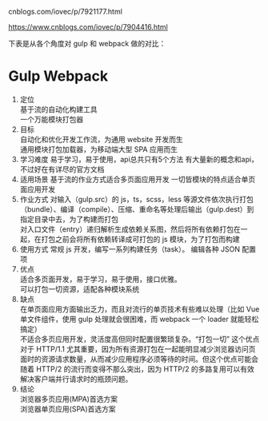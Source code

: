 cnblogs.com/iovec/p/7921177.html

https://www.cnblogs.com/iovec/p/7904416.html

下表是从各个角度对 gulp 和 webpack 做的对比：

# Gulp	                      Webpack
1. 定位	
  基于流的自动化构建工具	
                              一个万能模块打包器
2. 目标	
  自动化和优化开发工作流，为通用 website 开发而生	
                              通用模块打包加载器，为移动端大型 SPA 应用而生
3. 学习难度	
  易于学习，易于使用，api总共只有5个方法	
                              有大量新的概念和api，不过好在有详尽的官方文档
4. 适用场景	
  基于流的作业方式适合多页面应用开发	
                              一切皆模块的特点适合单页面应用开发
5. 作业方式	
  对输入（gulp.src）的 js，ts，scss，less 等源文件依次执行打包（bundle）、编译（compile）、压缩、重命名等处理后输出（gulp.dest）到指定目录中去，为了构建而打包	
                              对入口文件（entry）递归解析生成依赖关系图，然后将所有依赖打包在一起，在打包之前会将所有依赖转译成可打包的 js 模块，为了打包而构建
6. 使用方式	
  常规 js 开发，编写一系列构建任务（task）。	
                              编辑各种 JSON 配置项
7. 优点	
  适合多页面开发，易于学习，易于使用，接口优雅。	
                              可以打包一切资源，适配各种模块系统
8. 缺点	
  在单页面应用方面输出乏力，而且对流行的单页技术有些难以处理（比如 Vue 单文件组件，使用 gulp 处理就会很困难，而 webpack 一个 loader 就能轻松搞定）	
                              不适合多页应用开发，灵活度高但同时配置很繁琐复杂。“打包一切” 这个优点对于 HTTP/1.1 尤其重要，因为所有资源打包在一起能明显减少浏览器访问页面时的资源请求数量，从而减少应用程序必须等待的时间。但这个优点可能会随着 HTTP/2 的流行而变得不那么突出，因为 HTTP/2 的多路复用可以有效解决客户端并行请求时的瓶颈问题。
9. 结论	
  浏览器多页应用(MPA)首选方案	
                              浏览器单页应用(SPA)首选方案
